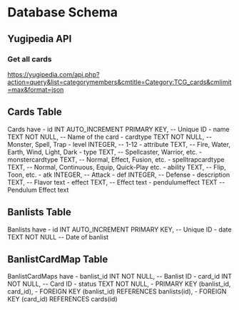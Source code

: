 # Database Schema

## Yugipedia API

### Get all cards

https://yugipedia.com/api.php?action=query&list=categorymembers&cmtitle=Category:TCG_cards&cmlimit=max&format=json

## Cards Table

Cards have
	- id INT AUTO_INCREMENT PRIMARY KEY, -- Unique ID
	-	name TEXT NOT NULL, -- Name of the card
	-	cardtype TEXT NOT NULL, -- Monster, Spell, Trap
	-	level INTEGER, -- 1-12
	- attribute TEXT, -- Fire, Water, Earth, Wind, Light, Dark
	- type TEXT, -- Spellcaster, Warrior, etc.
	- monstercardtype TEXT, -- Normal, Effect, Fusion, etc.
	- spelltrapcardtype TEXT, -- Normal, Continuous, Equip, Quick-Play etc.
	- ability TEXT, -- Flip, Toon, etc.
	- atk INTEGER, -- Attack
	- def INTEGER, -- Defense
	- description TEXT, -- Flavor text
	- effect TEXT, -- Effect text
	- pendulumeffect TEXT -- Pendulum Effect text

## Banlists Table

Banlists have
	-	id INT AUTO_INCREMENT PRIMARY KEY, -- Unique ID
	- date TEXT NOT NULL -- Date of banlist

## BanlistCardMap Table

BanlistCardMaps have
	-	banlist_id INT NOT NULL, -- Banlist ID
	- card_id INT NOT NULL, -- Card ID
	- status TEXT NOT NULL,
	- PRIMARY KEY (banlist_id, card_id),
	- FOREIGN KEY (banlist_id) REFERENCES banlists(id),
	- FOREIGN KEY (card_id) REFERENCES cards(id)
